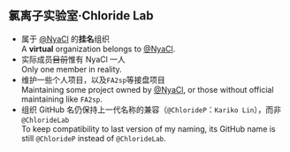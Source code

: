 ## 氯离子实验室·Chloride Lab
- 属于 [@NyaCl](https://github.com/NyaCl) 的**挂名**组织  
  A **virtual** organization belongs to [@NyaCl](https://github.com/NyaCl).
- 实际成员~~目前~~惟有 NyaCl 一人  
  Only one member in reality.
- 维护一些个人项目，以及`FA2sp`等接盘项目  
  Maintaining some project owned by [@NyaCl](https://github.com/NyaCl), or those without official maintaining like `FA2sp`.
- 组织 GitHub 名仍保持上一代名称的兼容（`@ChlorideP`：`Kariko Lin`），而非`@ChlorideLab`  
  To keep compatibility to last version of my naming, its GitHub name is still `@ChlorideP` instead of `@ChlorideLab`.
